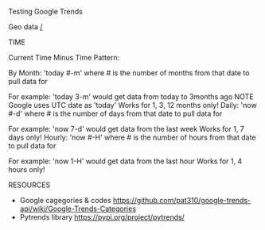 Testing Google Trends

Geo data [/](https://github.com/luisgdelafuente/google-trends/geo_terms.ipynb)


TIME

Current Time Minus Time Pattern:

By Month: 'today #-m' where # is the number of months from that date to pull data for

For example: 'today 3-m' would get data from today to 3months ago
NOTE Google uses UTC date as 'today'
Works for 1, 3, 12 months only!
Daily: 'now #-d' where # is the number of days from that date to pull data for

For example: 'now 7-d' would get data from the last week
Works for 1, 7 days only!
Hourly: 'now #-H' where # is the number of hours from that date to pull data for

For example: 'now 1-H' would get data from the last hour
Works for 1, 4 hours only!

RESOURCES

- Google cagegories & codes   https://github.com/pat310/google-trends-api/wiki/Google-Trends-Categories 
- Pytrends library            https://pypi.org/project/pytrends/
